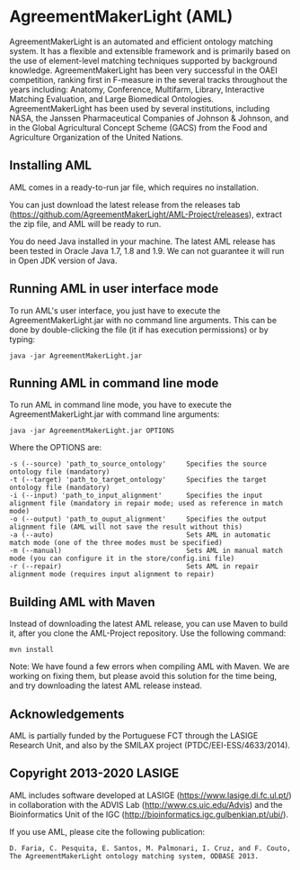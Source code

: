 # AgreementMakerLight (AML)

AgreementMakerLight is an automated and efficient ontology matching system. It has a flexible and extensible framework and is primarily based on the use of element-level matching techniques supported by background knowledge. AgreementMakerLight has been very successful in the OAEI competition, ranking first in F-measure in the several tracks throughout the years including: Anatomy, Conference, Multifarm, Library, Interactive Matching Evaluation, and Large Biomedical Ontologies.
AgreementMakerLight has been used by several institutions, including NASA, the Janssen Pharmaceutical Companies of Johnson & Johnson, and in the Global Agricultural Concept Scheme (GACS) from the Food and Agriculture Organization of the United Nations.


## Installing AML

AML comes in a ready-to-run jar file, which requires no installation.

You can just download the latest release from the releases tab (https://github.com/AgreementMakerLight/AML-Project/releases), extract the zip file, and AML will be ready to run.

You do need Java installed in your machine. The latest AML release has been tested in Oracle Java 1.7, 1.8 and 1.9. We can not guarantee it will run in Open JDK version of Java.


## Running AML in user interface mode

To run AML's user interface, you just have to execute the AgreementMakerLight.jar with no command line arguments.
This can be done by double-clicking the file (it if has execution permissions) or by typing:

    java -jar AgreementMakerLight.jar


## Running AML in command line mode

To run AML in command line mode, you have to execute the AgreementMakerLight.jar with command line arguments:
    
    java -jar AgreementMakerLight.jar OPTIONS

Where the OPTIONS are:

    -s (--source) 'path_to_source_ontology'     Specifies the source ontology file (mandatory)
    -t (--target) 'path_to_target_ontology'     Specifies the target ontology file (mandatory)
    -i (--input) 'path_to_input_alignment'      Specifies the input alignment file (mandatory in repair mode; used as reference in match mode)
    -o (--output) 'path_to_ouput_alignment'     Specifies the output alignment file (AML will not save the result without this)
    -a (--auto)                                 Sets AML in automatic match mode (one of the three modes must be specified)
    -m (--manual)                               Sets AML in manual match mode (you can configure it in the store/config.ini file)      
    -r (--repair)                               Sets AML in repair alignment mode (requires input alignment to repair)


## Building AML with Maven

Instead of downloading the latest AML release, you can use Maven to build it, after you clone the AML-Project repository.
Use the following command:

    mvn install

Note: We have found a few errors when compiling AML with Maven. We are working on fixing them, but please avoid this solution for the time being, and try downloading the latest AML release instead.

## Acknowledgements

AML is partially funded by the Portuguese FCT through the LASIGE Research Unit, and also by the SMILAX project (PTDC/EEI-ESS/4633/2014).

## Copyright 2013-2020 LASIGE

AML includes software developed at LASIGE (https://www.lasige.di.fc.ul.pt/) in collaboration with the ADVIS Lab (http://www.cs.uic.edu/Advis) and the Bioinformatics Unit of the IGC (http://bioinformatics.igc.gulbenkian.pt/ubi/).

If you use AML, please cite the following publication:

    D. Faria, C. Pesquita, E. Santos, M. Palmonari, I. Cruz, and F. Couto, The AgreementMakerLight ontology matching system, ODBASE 2013.
